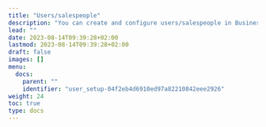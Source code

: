 ```yaml
---
title: "Users/salespeople"
description: "You can create and configure users/salespeople in Business Central that correspond to identities of store workers."
lead: ""
date: 2023-08-14T09:39:28+02:00
lastmod: 2023-08-14T09:39:28+02:00
draft: false
images: []
menu:
  docs:
    parent: ""
    identifier: "user_setup-04f2eb4d6910ed97a82210842eee2926"
weight: 24
toc: true
type: docs
---
```

